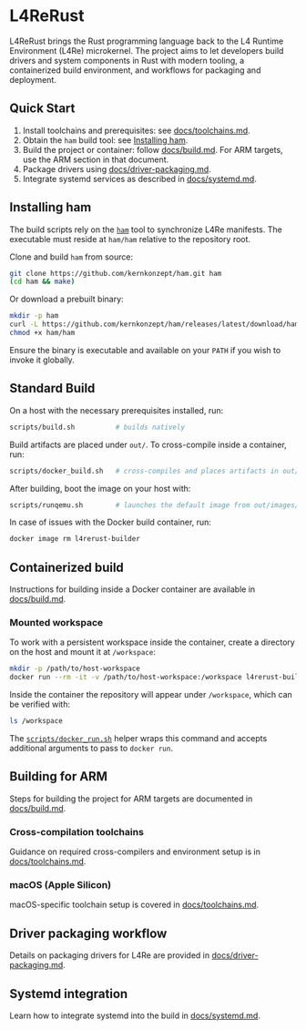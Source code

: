 # L4ReRust

L4ReRust brings the Rust programming language back to the L4 Runtime Environment (L4Re) microkernel.
The project aims to let developers build drivers and system components in Rust with modern tooling,
a containerized build environment, and workflows for packaging and deployment.

## Quick Start
1. Install toolchains and prerequisites: see [docs/toolchains.md](docs/toolchains.md).
2. Obtain the `ham` build tool: see [Installing ham](#installing-ham).
3. Build the project or container: follow [docs/build.md](docs/build.md).
   For ARM targets, use the ARM section in that document.
4. Package drivers using [docs/driver-packaging.md](docs/driver-packaging.md).
5. Integrate systemd services as described in [docs/systemd.md](docs/systemd.md).

## Installing ham

The build scripts rely on the [`ham`](https://github.com/kernkonzept/ham)
tool to synchronize L4Re manifests. The executable must reside at
`ham/ham` relative to the repository root.

Clone and build `ham` from source:

```bash
git clone https://github.com/kernkonzept/ham.git ham
(cd ham && make)
```

Or download a prebuilt binary:

```bash
mkdir -p ham
curl -L https://github.com/kernkonzept/ham/releases/latest/download/ham -o ham/ham
chmod +x ham/ham
```

Ensure the binary is executable and available on your `PATH` if you wish to
invoke it globally.

## Standard Build

On a host with the necessary prerequisites installed, run:

```bash
scripts/build.sh          # builds natively
```

Build artifacts are placed under `out/`. To cross-compile inside a container, run:

```bash
scripts/docker_build.sh   # cross-compiles and places artifacts in out/
```

After building, boot the image on your host with:

```bash
scripts/runqemu.sh        # launches the default image from out/images/
```

In case of issues with the Docker build container, run:

```bash
docker image rm l4rerust-builder
```

## Containerized build
Instructions for building inside a Docker container are available in [docs/build.md](docs/build.md).

### Mounted workspace

To work with a persistent workspace inside the container, create a directory on
the host and mount it at `/workspace`:

```bash
mkdir -p /path/to/host-workspace
docker run --rm -it -v /path/to/host-workspace:/workspace l4rerust-builder
```

Inside the container the repository will appear under `/workspace`, which can be
verified with:

```bash
ls /workspace
```

The [`scripts/docker_run.sh`](scripts/docker_run.sh) helper wraps this command
and accepts additional arguments to pass to `docker run`.

## Building for ARM
Steps for building the project for ARM targets are documented in [docs/build.md](docs/build.md).

### Cross-compilation toolchains
Guidance on required cross-compilers and environment setup is in [docs/toolchains.md](docs/toolchains.md).

### macOS (Apple Silicon)
macOS-specific toolchain setup is covered in [docs/toolchains.md](docs/toolchains.md).

## Driver packaging workflow
Details on packaging drivers for L4Re are provided in [docs/driver-packaging.md](docs/driver-packaging.md).

## Systemd integration
Learn how to integrate systemd into the build in [docs/systemd.md](docs/systemd.md).
